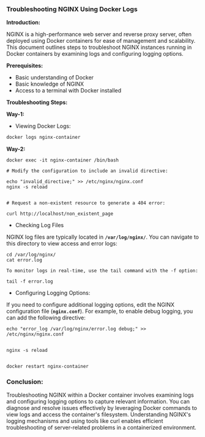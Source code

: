 ### Troubleshooting NGINX Using Docker Logs

**Introduction:**

NGINX is a high-performance web server and reverse proxy server, often deployed using Docker containers for ease of management and scalability. This document outlines steps to troubleshoot NGINX instances running in Docker containers by examining logs and configuring logging options.

**Prerequisites:**

- Basic understanding of Docker
- Basic knowledge of NGINX
- Access to a terminal with Docker installed

**Troubleshooting Steps:**

**Way-1:**

- Viewing Docker Logs:

```bash
docker logs nginx-container
```

**Way-2:**
```
docker exec -it nginx-container /bin/bash

# Modify the configuration to include an invalid directive:

echo "invalid_directive;" >> /etc/nginx/nginx.conf
nginx -s reload


# Request a non-existent resource to generate a 404 error:

curl http://localhost/non_existent_page

```


- Checking Log Files

NGINX log files are typically located in **`/var/log/nginx/`**. You can navigate to this directory to view access and error logs:

```
cd /var/log/nginx/
cat error.log

To monitor logs in real-time, use the tail command with the -f option:

tail -f error.log
```

- Configuring Logging Options:

If you need to configure additional logging options, edit the NGINX configuration file (**`nginx.conf`**). For example, to enable debug logging, you can add the following directive:

```
echo "error_log /var/log/nginx/error.log debug;" >> /etc/nginx/nginx.conf


nginx -s reload


docker restart nginx-container

```


### Conclusion:
Troubleshooting NGINX within a Docker container involves examining logs and configuring logging options to capture relevant information. You can diagnose and resolve issues effectively by leveraging Docker commands to view logs and access the container's filesystem. Understanding NGINX's logging mechanisms and using tools like curl enables efficient troubleshooting of server-related problems in a containerized environment.